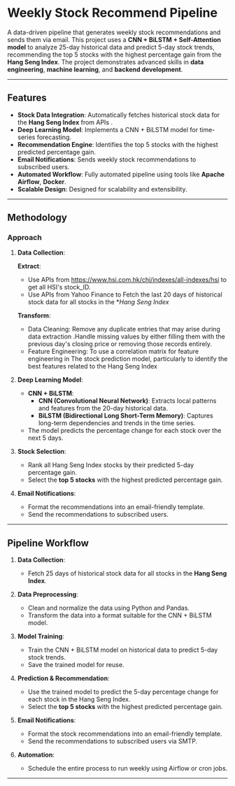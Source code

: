# Weekly Stock Recommend Pipeline

A data-driven pipeline that generates weekly stock recommendations and sends them via email. This project uses a **CNN + BiLSTM + Self-Attention model** to analyze 25-day historical data and predict 5-day stock trends, recommending the top 5 stocks with the highest percentage gain from the **Hang Seng Index**. The project demonstrates advanced skills in **data engineering**, **machine learning**, and **backend development**.

---

## Features

- **Stock Data Integration**: Automatically fetches historical stock data for the **Hang Seng Index** from APIs .
- **Deep Learning Model**: Implements a CNN + BiLSTM model for time-series forecasting.
- **Recommendation Engine**: Identifies the top 5 stocks with the highest predicted percentage gain.
- **Email Notifications**: Sends weekly stock recommendations to subscribed users.
- **Automated Workflow**: Fully automated pipeline using tools like **Apache Airflow**, **Docker**.
- **Scalable Design**: Designed for scalability and extensibility.

---

## Methodology

### **Approach**

1. **Data Collection**:  
  
   **Extract**:
    - Use APIs from https://www.hsi.com.hk/chi/indexes/all-indexes/hsi to get all HSI's stock_ID.
    - Use APIs from Yahoo Finance to  Fetch the last 20 days of historical stock data for all stocks in the **Hang Seng Index*

    **Transform**:
    -  Data Cleaning: Remove any duplicate entries that may arise during data extraction .Handle missing values by either filling them with the previous day's closing price or removing those records entirely.
    -  Feature Engineering: To use a correlation matrix for feature engineering in The stock prediction model, particularly to identify the best features related to the Hang Seng Index
  
3. **Deep Learning Model**:
    - **CNN + BiLSTM**:
      - **CNN (Convolutional Neural Network)**: Extracts local patterns and features from the 20-day historical data.
      - **BiLSTM (Bidirectional Long Short-Term Memory)**: Captures long-term dependencies and trends in the time series.
    - The model predicts the percentage change for each stock over the next 5 days.

4. **Stock Selection**:
    - Rank all Hang Seng Index stocks by their predicted 5-day percentage gain.
    - Select the **top 5 stocks** with the highest predicted percentage gain.

5. **Email Notifications**:
    - Format the recommendations into an email-friendly template.
    - Send the recommendations to subscribed users.

---

## Pipeline Workflow

1. **Data Collection**:
    - Fetch 25 days of historical stock data for all stocks in the **Hang Seng Index**.


2. **Data Preprocessing**:
    - Clean and normalize the data using Python and Pandas.
    - Transform the data into a format suitable for the CNN + BiLSTM model.

3. **Model Training**:
    - Train the CNN + BiLSTM model on historical data to predict 5-day stock trends.
    - Save the trained model for reuse.

4. **Prediction & Recommendation**:
    - Use the trained model to predict the 5-day percentage change for each stock in the Hang Seng Index.
    - Select the **top 5 stocks** with the highest predicted percentage gain.

5. **Email Notifications**:
    - Format the stock recommendations into an email-friendly template.
    - Send the recommendations to subscribed users via SMTP.

6. **Automation**:
    - Schedule the entire process to run weekly using Airflow or cron jobs.

---
